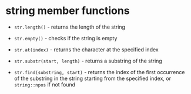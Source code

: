 # string member functions

- `str.length()` - returns the length of the string

- `str.empty()` - checks if the string is empty

- `str.at(index)` - returns the character at the specified index

- `str.substr(start, length)` - returns a substring of the string

- `str.find(substring, start)` - returns the index of the first occurrence of the substring in the string starting from the specified index, or `string::npos` if not found